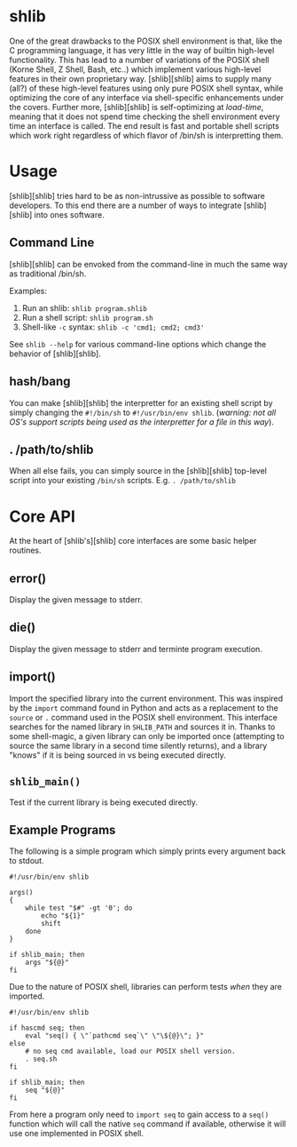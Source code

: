 shlib
=====

One of the great drawbacks to the POSIX shell environment is that, like the C
programming language, it has very little in the way of builtin high-level
functionality.  This has lead to a number of variations of the POSIX shell
(Korne Shell, Z Shell, Bash, etc..) which implement various high-level features
in their own proprietary way.  [shlib][shlib] aims to supply many (all?) of
these high-level features using only pure POSIX shell syntax, while optimizing
the core of any interface via shell-specific enhancements under the covers.
Further more, [shlib][shlib] is self-optimizing at *load-time*, meaning that it
does not spend time checking the shell environment every time an interface is
called.  The end result is fast and portable shell scripts which work right
regardless of which flavor of /bin/sh is interpretting them.

Usage
=====

[shlib][shlib] tries hard to be as non-intrussive as possible to software
developers.  To this end there are a number of ways to integrate [shlib][shlib]
into ones software.

Command Line
------------

[shlib][shlib] can be envoked from the command-line in much the same way as
traditional /bin/sh.

Examples:

 1. Run an shlib: `shlib program.shlib`
 2. Run a shell script: `shlib program.sh`
 3. Shell-like `-c` syntax: `shlib -c 'cmd1; cmd2; cmd3'`

See `shlib --help` for various command-line options which change the behavior
of [shlib][shlib].

hash/bang
---------

You can make [shlib][shlib] the interpretter for an existing shell script by
simply changing the `#!/bin/sh` to `#!/usr/bin/env shlib`. (_warning: not all
OS's support scripts being used as the interpretter for a file in this way_).

. /path/to/shlib
----------------

When all else fails, you can simply source in the [shlib][shlib] top-level
script into your existing `/bin/sh` scripts. E.g. `. /path/to/shlib`

Core API
========

At the heart of [shlib's][shlib] core interfaces are some basic helper routines.

error()
-------

Display the given message to stderr.

die()
-----

Display the given message to stderr and terminte program execution.

import()
--------

Import the specified library into the current environment.  This was inspired
by the `import` command found in Python and acts as a replacement to the
`source` or `.` command used in the POSIX shell environment.  This interface
searches for the named library in `SHLIB_PATH` and sources it in.  Thanks to
some shell-magic, a given library can only be imported once (attempting to
source the same library in a second time silently returns), and a library
"knows" if it is being sourced in vs being executed directly.

`shlib_main()`
------------

Test if the current library is being executed directly.

Example Programs
----------------

The following is a simple program which simply prints every argument back to stdout.

	#!/usr/bin/env shlib
	
	args()
	{
		while test "$#" -gt '0'; do
			echo "${1}"
			shift
		done
	}
	
	if shlib_main; then
		args "${@}"
	fi

Due to the nature of POSIX shell, libraries can perform tests _when_ they are imported.

	#!/usr/bin/env shlib
	
	if hascmd seq; then
		eval "seq() { \"`pathcmd seq`\" \"\${@}\"; }"
	else
		# no seq cmd available, load our POSIX shell version.
		. seq.sh
	fi
	
	if shlib_main; then
		seq "${@}"
	fi

From here a program only need to `import seq` to gain access to a `seq()`
function which will call the native `seq` command if available, otherwise it
will use one implemented in POSIX shell.
